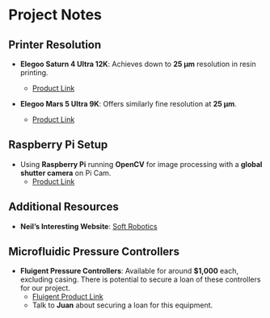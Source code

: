# Project Notes

## Printer Resolution
- **Elegoo Saturn 4 Ultra 12K**: Achieves down to **25 µm** resolution in resin printing.
  - [Product Link](https://us.elegoo.com/products/saturn-4-ultra-12k-10inch-monochrome-lcd-resin-3d-printer)
  
- **Elegoo Mars 5 Ultra 9K**: Offers similarly fine resolution at **25 µm**.
  - [Product Link](https://us.elegoo.com/products/mars-5-ultra-9k-7inch-monochrome-lcd-resin-3d-printer)

## Raspberry Pi Setup
- Using **Raspberry Pi** running **OpenCV** for image processing with a **global shutter camera** on Pi Cam.
  - [Product Link](https://www.pishop.us/product/raspberry-pi-global-shutter-camera/) 

## Additional Resources
- **Neil’s Interesting Website**: [Soft Robotics](https://www.softrobotics.io/)

## Microfluidic Pressure Controllers
- **Fluigent Pressure Controllers**: Available for around **$1,000** each, excluding casing. There is potential to secure a loan of these controllers for our project.
  - [Fluigent Product Link](https://www.fluigent.com/microfluidic-oem/industrial-products/customized-products/)
  - Talk to **Juan** about securing a loan for this equipment.
